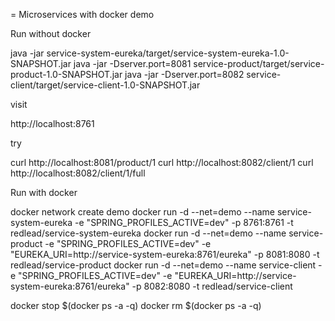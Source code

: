 = Microservices with docker demo


Run without docker

java -jar service-system-eureka/target/service-system-eureka-1.0-SNAPSHOT.jar
java -jar -Dserver.port=8081 service-product/target/service-product-1.0-SNAPSHOT.jar
java -jar -Dserver.port=8082 service-client/target/service-client-1.0-SNAPSHOT.jar

visit

http://localhost:8761

try

curl http://localhost:8081/product/1
curl http://localhost:8082/client/1
curl http://localhost:8082/client/1/full

Run with docker


docker network create demo
docker run -d --net=demo --name service-system-eureka -e "SPRING_PROFILES_ACTIVE=dev" -p 8761:8761 -t redlead/service-system-eureka
docker run -d --net=demo --name service-product -e "SPRING_PROFILES_ACTIVE=dev" -e "EUREKA_URI=http://service-system-eureka:8761/eureka" -p 8081:8080 -t redlead/service-product
docker run -d --net=demo --name service-client -e "SPRING_PROFILES_ACTIVE=dev" -e "EUREKA_URI=http://service-system-eureka:8761/eureka" -p 8082:8080 -t redlead/service-client


docker stop $(docker ps -a -q)
docker rm $(docker ps -a -q)
